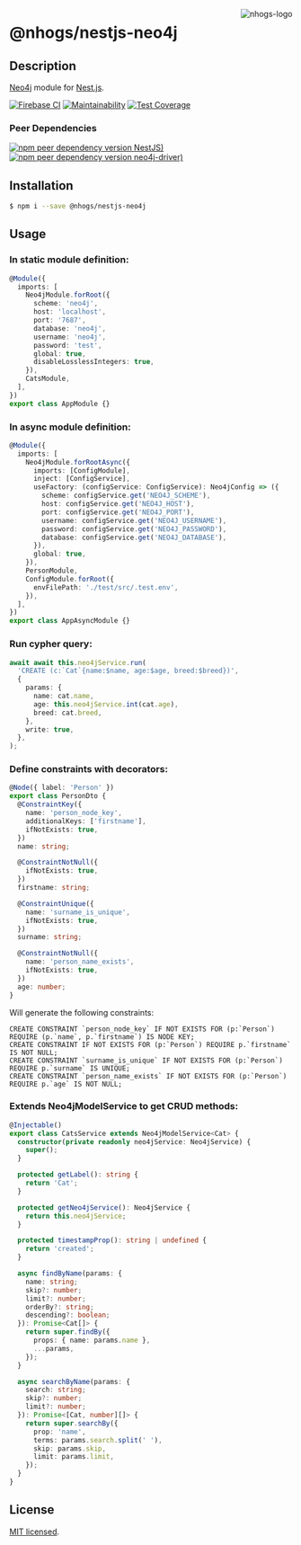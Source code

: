 <a href="https://nhogs.com"><img src="https://nhogs.com/nhogs_64.png" align="right" alt="nhogs-logo" title="NHOGS Interactive"></a>

# @nhogs/nestjs-neo4j

## Description

[Neo4j](https://neo4j.com/) module for [Nest.js](https://github.com/nestjs/nest).

[![Firebase CI](https://github.com/nhogs/nestjs-neo4j/actions/workflows/e2e-test.yml/badge.svg)](https://github.com/Nhogs/nestjs-neo4j/actions/workflows/e2e-test.yml)
[![Maintainability](https://api.codeclimate.com/v1/badges/2de17798cf9b4d9cfd83/maintainability)](https://codeclimate.com/github/Nhogs/nestjs-neo4j/maintainability)
[![Test Coverage](https://api.codeclimate.com/v1/badges/2de17798cf9b4d9cfd83/test_coverage)](https://codeclimate.com/github/Nhogs/nestjs-neo4j/test_coverage)

### Peer Dependencies

[![npm peer dependency version NestJS)](https://img.shields.io/npm/dependency-version/@nhogs/nestjs-neo4j/peer/@nestjs/core?label=Nestjs&logo=nestjs&logoColor=e0234e)](https://github.com/nestjs/nest)
[![npm peer dependency version neo4j-driver)](https://img.shields.io/npm/dependency-version/@nhogs/nestjs-neo4j/peer/neo4j-driver?label=neo4j-driver&logo=neo4j)](https://github.com/neo4j/neo4j-javascript-driver)

## Installation

```bash
$ npm i --save @nhogs/nestjs-neo4j
```

## Usage

### In static module definition:

```typescript
@Module({
  imports: [
    Neo4jModule.forRoot({
      scheme: 'neo4j',
      host: 'localhost',
      port: '7687',
      database: 'neo4j',
      username: 'neo4j',
      password: 'test',
      global: true,
      disableLosslessIntegers: true,
    }),
    CatsModule,
  ],
})
export class AppModule {}
```

### In async module definition:

```typescript
@Module({
  imports: [
    Neo4jModule.forRootAsync({
      imports: [ConfigModule],
      inject: [ConfigService],
      useFactory: (configService: ConfigService): Neo4jConfig => ({
        scheme: configService.get('NEO4J_SCHEME'),
        host: configService.get('NEO4J_HOST'),
        port: configService.get('NEO4J_PORT'),
        username: configService.get('NEO4J_USERNAME'),
        password: configService.get('NEO4J_PASSWORD'),
        database: configService.get('NEO4J_DATABASE'),
      }),
      global: true,
    }),
    PersonModule,
    ConfigModule.forRoot({
      envFilePath: './test/src/.test.env',
    }),
  ],
})
export class AppAsyncModule {}
```

### Run cypher query:

```typescript
await await this.neo4jService.run(
  'CREATE (c:`Cat`{name:$name, age:$age, breed:$breed})',
  {
    params: {
      name: cat.name,
      age: this.neo4jService.int(cat.age),
      breed: cat.breed,
    },
    write: true,
  },
);
```

### Define constraints with decorators:

```typescript
@Node({ label: 'Person' })
export class PersonDto {
  @ConstraintKey({
    name: 'person_node_key',
    additionalKeys: ['firstname'],
    ifNotExists: true,
  })
  name: string;

  @ConstraintNotNull({
    ifNotExists: true,
  })
  firstname: string;

  @ConstraintUnique({
    name: 'surname_is_unique',
    ifNotExists: true,
  })
  surname: string;

  @ConstraintNotNull({
    name: 'person_name_exists',
    ifNotExists: true,
  })
  age: number;
}
```

Will generate the following constraints:

```cypher
CREATE CONSTRAINT `person_node_key` IF NOT EXISTS FOR (p:`Person`) REQUIRE (p.`name`, p.`firstname`) IS NODE KEY;
CREATE CONSTRAINT IF NOT EXISTS FOR (p:`Person`) REQUIRE p.`firstname` IS NOT NULL;
CREATE CONSTRAINT `surname_is_unique` IF NOT EXISTS FOR (p:`Person`) REQUIRE p.`surname` IS UNIQUE;
CREATE CONSTRAINT `person_name_exists` IF NOT EXISTS FOR (p:`Person`) REQUIRE p.`age` IS NOT NULL;
```

### Extends Neo4jModelService to get CRUD methods:

```typescript
@Injectable()
export class CatsService extends Neo4jModelService<Cat> {
  constructor(private readonly neo4jService: Neo4jService) {
    super();
  }

  protected getLabel(): string {
    return 'Cat';
  }

  protected getNeo4jService(): Neo4jService {
    return this.neo4jService;
  }

  protected timestampProp(): string | undefined {
    return 'created';
  }

  async findByName(params: {
    name: string;
    skip?: number;
    limit?: number;
    orderBy?: string;
    descending?: boolean;
  }): Promise<Cat[]> {
    return super.findBy({
      props: { name: params.name },
      ...params,
    });
  }

  async searchByName(params: {
    search: string;
    skip?: number;
    limit?: number;
  }): Promise<[Cat, number][]> {
    return super.searchBy({
      prop: 'name',
      terms: params.search.split(' '),
      skip: params.skip,
      limit: params.limit,
    });
  }
}
```

## License

[MIT licensed](LICENSE).
